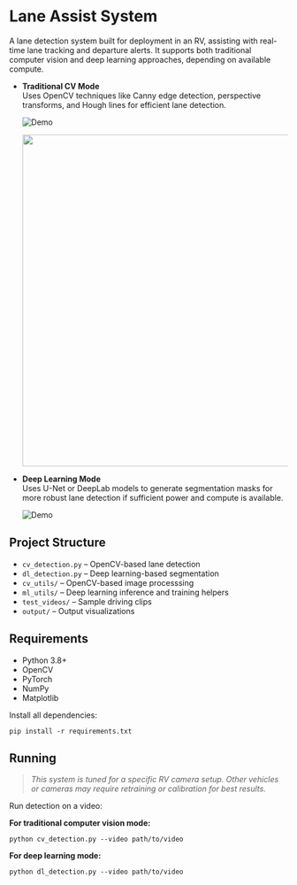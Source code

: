 # Lane Assist System

A lane detection system built for deployment in an RV, assisting with real-time lane tracking and departure alerts. It supports both traditional computer vision and deep learning approaches, depending on available compute.

- **Traditional CV Mode**  
  Uses OpenCV techniques like Canny edge detection, perspective transforms, and Hough lines for efficient lane detection.

  ![Demo](assets/cv.gif)

  <p style="text-align:center;">
    <img src="assets/cv.gif" width="600">
  </p>

- **Deep Learning Mode**  
  Uses U-Net or DeepLab models to generate segmentation masks for more robust lane detection if sufficient power and compute is available.

  ![Demo](assets/dl.gif)

## Project Structure

- `cv_detection.py` – OpenCV-based lane detection  
- `dl_detection.py` – Deep learning-based segmentation  
- `cv_utils/` – OpenCV-based image processsing
- `ml_utils/` – Deep learning inference and training helpers  
- `test_videos/` – Sample driving clips  
- `output/` – Output visualizations

## Requirements

- Python 3.8+  
- OpenCV  
- PyTorch  
- NumPy  
- Matplotlib  

Install all dependencies:

```
pip install -r requirements.txt
```

## Running

> *This system is tuned for a specific RV camera setup. Other vehicles or cameras may require retraining or calibration for best results.*

Run detection on a video:

**For traditional computer vision mode:**

```
python cv_detection.py --video path/to/video
```

**For deep learning mode:**

```
python dl_detection.py --video path/to/video
```
